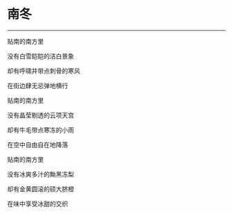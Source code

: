 <!--
 * @Author: 蔡鑫 1058360098@qq.com
 * @Date: 2024-05-07 15:14:35
 * @LastEditors: 蔡鑫 1058360098@qq.com
 * @LastEditTime: 2024-05-07 15:14:41
 * @FilePath: \docsify\docs\articles\poems\p21.md
 * @Description: 这是默认设置,请设置`customMade`, 打开koroFileHeader查看配置 进行设置: https://github.com/OBKoro1/koro1FileHeader/wiki/%E9%85%8D%E7%BD%AE
-->
# 南冬
---

贴南的南方里

没有白雪皑皑的洁白景象

却有呼啸并带点刺骨的寒风

在街边肆无忌弹地横行

贴南的南方里

没有晶莹剔透的云项天宫

却有牛毛带点寒冻的小雨

在空中自由自在地降落

贴南的南方里

没有冰爽多汁的黝黑冻梨

却有金黄圆滚的硕大脐橙

在味中享受冰甜的交织